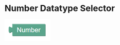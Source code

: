# Number Datatype Selector
![number datatype selector](../img/number.png "Number Datatype Selector")